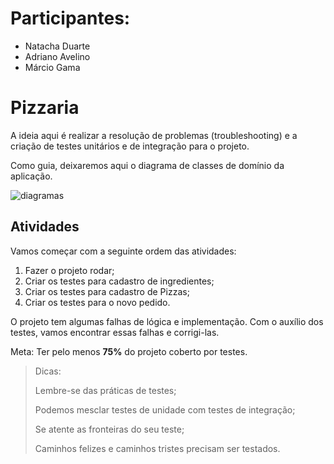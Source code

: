 # Participantes:
- Natacha Duarte
- Adriano Avelino
- Márcio Gama

# Pizzaria

A ideia aqui é realizar a resolução de problemas (troubleshooting) e a criação de testes unitários e de integração para
o projeto.

Como guia, deixaremos aqui o diagrama de classes de domínio da aplicação.

![diagramas](diagrama.png)


## Atividades

Vamos começar com a seguinte ordem das atividades:

1. Fazer o projeto rodar;
2. Criar os testes para cadastro de ingredientes;
3. Criar os testes para cadastro de Pizzas;
4. Criar os testes para o novo pedido.

O projeto tem algumas falhas de lógica e implementação. Com o auxílio dos testes, 
vamos encontrar essas falhas e corrigi-las.

Meta: Ter pelo menos **75%** do projeto coberto por testes.

> Dicas:
> 
> Lembre-se das práticas de testes;
> 
> Podemos mesclar testes de unidade com testes de integração;
> 
> Se atente as fronteiras do seu teste;
> 
> Caminhos felizes e caminhos tristes precisam ser testados.



